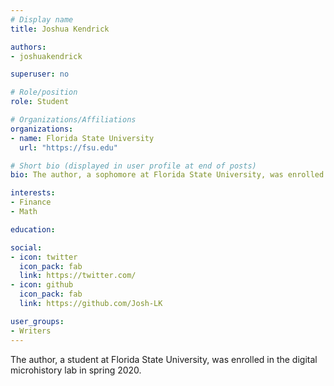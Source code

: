 ```yaml
---
# Display name
title: Joshua Kendrick

authors:
- joshuakendrick

superuser: no

# Role/position
role: Student

# Organizations/Affiliations
organizations:
- name: Florida State University
  url: "https://fsu.edu"

# Short bio (displayed in user profile at end of posts)
bio: The author, a sophomore at Florida State University, was enrolled in the digital microhistory lab in spring 2020.

interests: 
- Finance
- Math

education: 

social:
- icon: twitter
  icon_pack: fab
  link: https://twitter.com/
- icon: github
  icon_pack: fab
  link: https://github.com/Josh-LK

user_groups:
- Writers
---
```

The author, a student at Florida State University, was enrolled in the digital microhistory lab in spring 2020.


